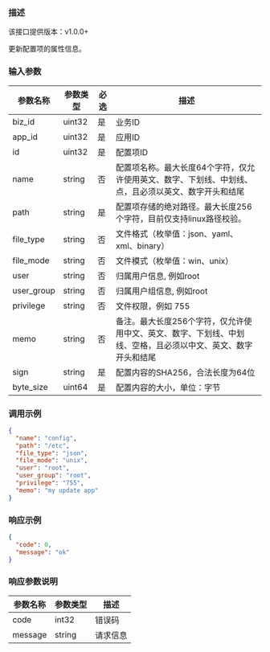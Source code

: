 ### 描述
该接口提供版本：v1.0.0+
 

更新配置项的属性信息。

### 输入参数
| 参数名称     | 参数类型     | 必选   | 描述             |
| ------------ | ------------ | ------ | ---------------- |
| biz_id         | uint32       | 是     | 业务ID     |
| app_id         | uint32       | 是     | 应用ID     |
| id         | uint32       | 是     | 配置项ID     |
| name         | string       | 否     | 配置项名称。最大长度64个字符，仅允许使用英文、数字、下划线、中划线、点，且必须以英文、数字开头和结尾    |
| path         | string       | 是     | 配置项存储的绝对路径。最大长度256个字符，目前仅支持linux路径校验。    |
| file_type         | string       | 否     | 文件格式（枚举值：json、yaml、xml、binary）    |
| file_mode         | string       | 否     | 文件模式（枚举值：win、unix）     |
| user         | string       | 否     | 归属用户信息, 例如root    |
| user_group         | string       | 否     | 归属用户组信息, 例如root     |
| privilege         | string       | 否    | 文件权限，例如 755     |
| memo         | string       | 否     | 备注。最大长度256个字符，仅允许使用中文、英文、数字、下划线、中划线、空格，且必须以中文、英文、数字开头和结尾    | 
| sign         | string       | 是     | 配置内容的SHA256，合法长度为64位     |
| byte_size         | uint64       | 是     | 配置内容的大小，单位：字节     |

### 调用示例
```json
{
  "name": "config",
  "path": "/etc",
  "file_type": "json",
  "file_mode": "unix",
  "user": "root",
  "user_group": "root",
  "privilege": "755",
  "memo": "my update app"
}
```

### 响应示例
```json
{
  "code": 0,
  "message": "ok"
}
```

### 响应参数说明
| 参数名称     | 参数类型   | 描述                           |
| ------------ | ---------- | ------------------------------ |
|      code        |      int32      |            错误码                   |
|      message        |      string      |             请求信息                  |

